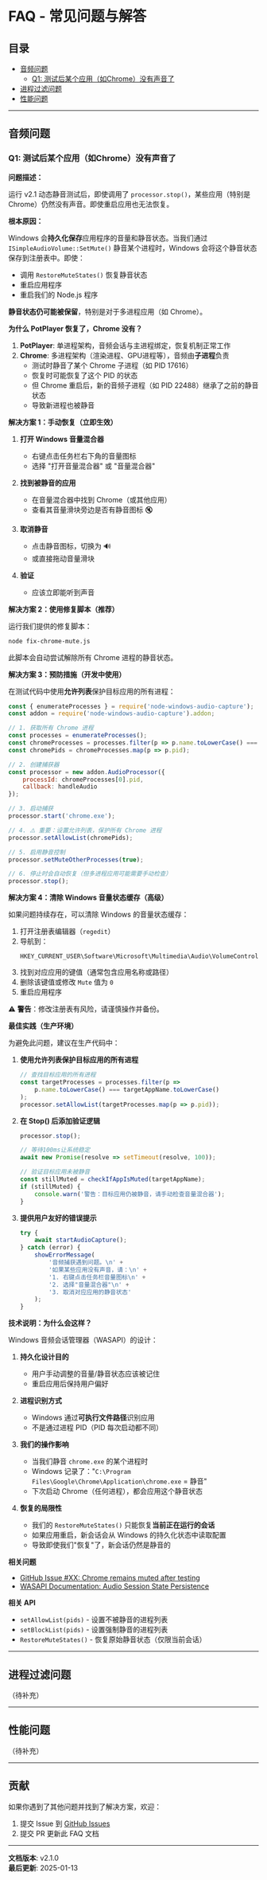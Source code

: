 # FAQ - 常见问题与解答

## 目录

- [音频问题](#音频问题)
  - [Q1: 测试后某个应用（如Chrome）没有声音了](#q1-测试后某个应用如chrome没有声音了)
- [进程过滤问题](#进程过滤问题)
- [性能问题](#性能问题)

---

## 音频问题

### Q1: 测试后某个应用（如Chrome）没有声音了

**问题描述：**

运行 v2.1 动态静音测试后，即使调用了 `processor.stop()`，某些应用（特别是 Chrome）仍然没有声音。即使重启应用也无法恢复。

**根本原因：**

Windows 会**持久化保存**应用程序的音量和静音状态。当我们通过 `ISimpleAudioVolume::SetMute()` 静音某个进程时，Windows 会将这个静音状态保存到注册表中。即使：
- 调用 `RestoreMuteStates()` 恢复静音状态
- 重启应用程序
- 重启我们的 Node.js 程序

**静音状态仍可能被保留**，特别是对于多进程应用（如 Chrome）。

**为什么 PotPlayer 恢复了，Chrome 没有？**

1. **PotPlayer**: 单进程架构，音频会话与主进程绑定，恢复机制正常工作
2. **Chrome**: 多进程架构（渲染进程、GPU进程等），音频由**子进程**负责
   - 测试时静音了某个 Chrome 子进程（如 PID 17616）
   - 恢复时可能恢复了这个 PID 的状态
   - 但 Chrome 重启后，新的音频子进程（如 PID 22488）继承了之前的静音状态
   - 导致新进程也被静音

**解决方案 1：手动恢复（立即生效）**

1. **打开 Windows 音量混合器**
   - 右键点击任务栏右下角的音量图标
   - 选择 "打开音量混合器" 或 "音量混合器"

2. **找到被静音的应用**
   - 在音量混合器中找到 Chrome（或其他应用）
   - 查看其音量滑块旁边是否有静音图标 🔇

3. **取消静音**
   - 点击静音图标，切换为 🔊
   - 或直接拖动音量滑块

4. **验证**
   - 应该立即能听到声音

**解决方案 2：使用修复脚本（推荐）**

运行我们提供的修复脚本：

```bash
node fix-chrome-mute.js
```

此脚本会自动尝试解除所有 Chrome 进程的静音状态。

**解决方案 3：预防措施（开发中使用）**

在测试代码中使用**允许列表**保护目标应用的所有进程：

```javascript
const { enumerateProcesses } = require('node-windows-audio-capture');
const addon = require('node-windows-audio-capture').addon;

// 1. 获取所有 Chrome 进程
const processes = enumerateProcesses();
const chromeProcesses = processes.filter(p => p.name.toLowerCase() === 'chrome.exe');
const chromePids = chromeProcesses.map(p => p.pid);

// 2. 创建捕获器
const processor = new addon.AudioProcessor({ 
    processId: chromeProcesses[0].pid, 
    callback: handleAudio 
});

// 3. 启动捕获
processor.start('chrome.exe');

// 4. ⚠️ 重要：设置允许列表，保护所有 Chrome 进程
processor.setAllowList(chromePids);

// 5. 启用静音控制
processor.setMuteOtherProcesses(true);

// 6. 停止时会自动恢复（但多进程应用可能需要手动检查）
processor.stop();
```

**解决方案 4：清除 Windows 音量状态缓存（高级）**

如果问题持续存在，可以清除 Windows 的音量状态缓存：

1. 打开注册表编辑器（`regedit`）
2. 导航到：
   ```
   HKEY_CURRENT_USER\Software\Microsoft\Multimedia\Audio\VolumeControl
   ```
3. 找到对应应用的键值（通常包含应用名称或路径）
4. 删除该键值或修改 `Mute` 值为 `0`
5. 重启应用程序

⚠️ **警告**：修改注册表有风险，请谨慎操作并备份。

**最佳实践（生产环境）**

为避免此问题，建议在生产代码中：

1. **使用允许列表保护目标应用的所有进程**
   ```javascript
   // 查找目标应用的所有进程
   const targetProcesses = processes.filter(p => 
       p.name.toLowerCase() === targetAppName.toLowerCase()
   );
   processor.setAllowList(targetProcesses.map(p => p.pid));
   ```

2. **在 Stop() 后添加验证逻辑**
   ```javascript
   processor.stop();
   
   // 等待100ms让系统稳定
   await new Promise(resolve => setTimeout(resolve, 100));
   
   // 验证目标应用未被静音
   const stillMuted = checkIfAppIsMuted(targetAppName);
   if (stillMuted) {
       console.warn('警告：目标应用仍被静音，请手动检查音量混合器');
   }
   ```

3. **提供用户友好的错误提示**
   ```javascript
   try {
       await startAudioCapture();
   } catch (error) {
       showErrorMessage(
           '音频捕获遇到问题。\n' +
           '如果某些应用没有声音，请：\n' +
           '1. 右键点击任务栏音量图标\n' +
           '2. 选择"音量混合器"\n' +
           '3. 取消对应应用的静音状态'
       );
   }
   ```

**技术说明：为什么会这样？**

Windows 音频会话管理器（WASAPI）的设计：

1. **持久化设计目的**
   - 用户手动调整的音量/静音状态应该被记住
   - 重启应用后保持用户偏好

2. **进程识别方式**
   - Windows 通过**可执行文件路径**识别应用
   - 不是通过进程 PID（PID 每次启动都不同）

3. **我们的操作影响**
   - 当我们静音 `chrome.exe` 的某个进程时
   - Windows 记录了："`C:\Program Files\Google\Chrome\Application\chrome.exe` = 静音"
   - 下次启动 Chrome（任何进程），都会应用这个静音状态

4. **恢复的局限性**
   - 我们的 `RestoreMuteStates()` 只能恢复**当前正在运行的会话**
   - 如果应用重启，新会话会从 Windows 的持久化状态中读取配置
   - 导致即使我们"恢复"了，新会话仍然是静音的

**相关问题**

- [GitHub Issue #XX: Chrome remains muted after testing](#)
- [WASAPI Documentation: Audio Session State Persistence](https://docs.microsoft.com/en-us/windows/win32/coreaudio/audio-sessions)

**相关 API**

- `setAllowList(pids)` - 设置不被静音的进程列表
- `setBlockList(pids)` - 设置强制静音的进程列表
- `RestoreMuteStates()` - 恢复原始静音状态（仅限当前会话）

---

## 进程过滤问题

（待补充）

---

## 性能问题

（待补充）

---

## 贡献

如果你遇到了其他问题并找到了解决方案，欢迎：
1. 提交 Issue 到 [GitHub Issues](https://github.com/wujelly701/node-windows-audio-capture/issues)
2. 提交 PR 更新此 FAQ 文档

---

**文档版本**: v2.1.0  
**最后更新**: 2025-01-13
